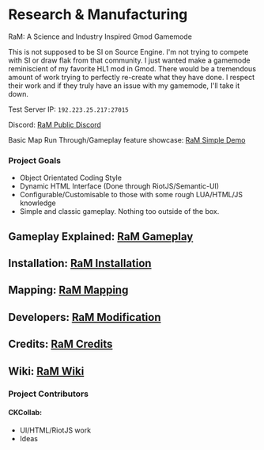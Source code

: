 # Research & Manufacturing
RaM: A Science and Industry Inspired Gmod Gamemode

This is not supposed to be SI on Source Engine. I'm not trying to compete with SI or draw flak from that community. I just wanted make a gamemode reminiscient of my favorite HL1 mod in Gmod. There would be a tremendous amount of work trying to perfectly re-create what they have done. I respect their work and if they truly have an issue with my gamemode, I'll take it down.

Test Server IP: `192.223.25.217:27015`

Discord: [RaM Public Discord](https://discord.gg/MHkDB5U)

Basic Map Run Through/Gameplay feature showcase: [RaM Simple Demo](https://youtu.be/LE63_uDXeDc)

### Project Goals
 - Object Orientated Coding Style
 - Dynamic HTML Interface (Done through RiotJS/Semantic-UI)
 - Configurable/Customisable to those with some rough LUA/HTML/JS knowledge
 - Simple and classic gameplay. Nothing too outside of the box.

## Gameplay Explained: [RaM Gameplay](https://github.com/GmodRaMTeam/research_and_manufacturing/wiki/Gameplay)

## Installation: [RaM Installation](https://github.com/GmodRaMTeam/research_and_manufacturing/wiki/Installation)

## Mapping: [RaM Mapping](https://github.com/GmodRaMTeam/research_and_manufacturing/wiki/Mapping)

## Developers: [RaM Modification](https://github.com/GmodRaMTeam/research_and_manufacturing/wiki/Development-Modification)

## Credits: [RaM Credits](https://github.com/GmodRaMTeam/research_and_manufacturing/wiki/Credits)

## Wiki: [RaM Wiki](https://github.com/GmodRaMTeam/research_and_manufacturing/wiki)

### Project Contributors

#### CKCollab: 
 - UI/HTML/RiotJS work
 - Ideas
